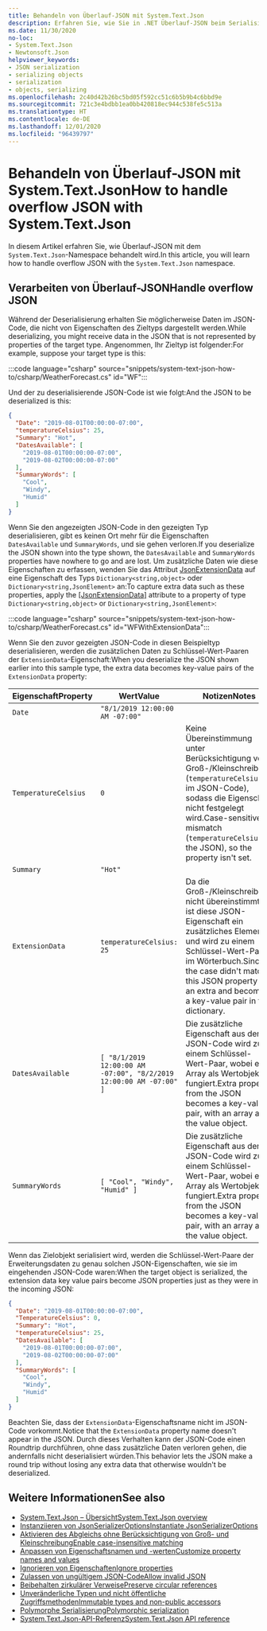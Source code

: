 ```yaml
---
title: Behandeln von Überlauf-JSON mit System.Text.Json
description: Erfahren Sie, wie Sie in .NET Überlauf-JSON beim Serialisieren in und Deserialisieren aus JSON behandeln können.
ms.date: 11/30/2020
no-loc:
- System.Text.Json
- Newtonsoft.Json
helpviewer_keywords:
- JSON serialization
- serializing objects
- serialization
- objects, serializing
ms.openlocfilehash: 2c40d42b26bc5bd05f592cc51c6b5b9b4c6bbd9e
ms.sourcegitcommit: 721c3e4bdbb1ea0bb420818ec944c538fe5c513a
ms.translationtype: HT
ms.contentlocale: de-DE
ms.lasthandoff: 12/01/2020
ms.locfileid: "96439797"
---
```

# <a name="how-to-handle-overflow-json-with-no-locsystemtextjson"></a><span data-ttu-id="227fd-103">Behandeln von Überlauf-JSON mit System.Text.Json</span><span class="sxs-lookup"><span data-stu-id="227fd-103">How to handle overflow JSON with System.Text.Json</span></span>

<span data-ttu-id="227fd-104">In diesem Artikel erfahren Sie, wie Überlauf-JSON mit dem `System.Text.Json`-Namespace behandelt wird.</span><span class="sxs-lookup"><span data-stu-id="227fd-104">In this article, you will learn how to handle overflow JSON with the `System.Text.Json` namespace.</span></span>

## <a name="handle-overflow-json"></a><span data-ttu-id="227fd-105">Verarbeiten von Überlauf-JSON</span><span class="sxs-lookup"><span data-stu-id="227fd-105">Handle overflow JSON</span></span>

<span data-ttu-id="227fd-106">Während der Deserialisierung erhalten Sie möglicherweise Daten im JSON-Code, die nicht von Eigenschaften des Zieltyps dargestellt werden.</span><span class="sxs-lookup"><span data-stu-id="227fd-106">While deserializing, you might receive data in the JSON that is not represented by properties of the target type.</span></span> <span data-ttu-id="227fd-107">Angenommen, Ihr Zieltyp ist folgender:</span><span class="sxs-lookup"><span data-stu-id="227fd-107">For example, suppose your target type is this:</span></span>

:::code language="csharp" source="snippets/system-text-json-how-to/csharp/WeatherForecast.cs" id="WF":::

<span data-ttu-id="227fd-108">Und der zu deserialisierende JSON-Code ist wie folgt:</span><span class="sxs-lookup"><span data-stu-id="227fd-108">And the JSON to be deserialized is this:</span></span>

```json
{
  "Date": "2019-08-01T00:00:00-07:00",
  "temperatureCelsius": 25,
  "Summary": "Hot",
  "DatesAvailable": [
    "2019-08-01T00:00:00-07:00",
    "2019-08-02T00:00:00-07:00"
  ],
  "SummaryWords": [
    "Cool",
    "Windy",
    "Humid"
  ]
}
```

<span data-ttu-id="227fd-109">Wenn Sie den angezeigten JSON-Code in den gezeigten Typ deserialisieren, gibt es keinen Ort mehr für die Eigenschaften `DatesAvailable` und `SummaryWords`, und sie gehen verloren.</span><span class="sxs-lookup"><span data-stu-id="227fd-109">If you deserialize the JSON shown into the type shown, the `DatesAvailable` and `SummaryWords` properties have nowhere to go and are lost.</span></span> <span data-ttu-id="227fd-110">Um zusätzliche Daten wie diese Eigenschaften zu erfassen, wenden Sie das Attribut [JsonExtensionData](xref:System.Text.Json.Serialization.JsonExtensionDataAttribute) auf eine Eigenschaft des Typs `Dictionary<string,object>` oder `Dictionary<string,JsonElement>` an:</span><span class="sxs-lookup"><span data-stu-id="227fd-110">To capture extra data such as these properties, apply the [[JsonExtensionData]](xref:System.Text.Json.Serialization.JsonExtensionDataAttribute) attribute to a property of type `Dictionary<string,object>` or `Dictionary<string,JsonElement>`:</span></span>

:::code language="csharp" source="snippets/system-text-json-how-to/csharp/WeatherForecast.cs" id="WFWithExtensionData":::

<span data-ttu-id="227fd-111">Wenn Sie den zuvor gezeigten JSON-Code in diesen Beispieltyp deserialisieren, werden die zusätzlichen Daten zu Schlüssel-Wert-Paaren der `ExtensionData`-Eigenschaft:</span><span class="sxs-lookup"><span data-stu-id="227fd-111">When you deserialize the JSON shown earlier into this sample type, the extra data becomes key-value pairs of the `ExtensionData` property:</span></span>

| <span data-ttu-id="227fd-112">Eigenschaft</span><span class="sxs-lookup"><span data-stu-id="227fd-112">Property</span></span> | <span data-ttu-id="227fd-113">Wert</span><span class="sxs-lookup"><span data-stu-id="227fd-113">Value</span></span> | <span data-ttu-id="227fd-114">Notizen</span><span class="sxs-lookup"><span data-stu-id="227fd-114">Notes</span></span> |
|--|--|--|
| `Date` | `"8/1/2019 12:00:00 AM -07:00"` |  |
| `TemperatureCelsius` | `0` | <span data-ttu-id="227fd-115">Keine Übereinstimmung unter Berücksichtigung von Groß-/Kleinschreibung (`temperatureCelsius` im JSON-Code), sodass die Eigenschaft nicht festgelegt wird.</span><span class="sxs-lookup"><span data-stu-id="227fd-115">Case-sensitive mismatch (`temperatureCelsius` in the JSON), so the property isn't set.</span></span> |
| `Summary` | `"Hot"` |  |
| `ExtensionData` | `temperatureCelsius: 25` | <span data-ttu-id="227fd-116">Da die Groß-/Kleinschreibung nicht übereinstimmte, ist diese JSON-Eigenschaft ein zusätzliches Element und wird zu einem Schlüssel-Wert-Paar im Wörterbuch.</span><span class="sxs-lookup"><span data-stu-id="227fd-116">Since the case didn't match, this JSON property is an extra and becomes a key-value pair in the dictionary.</span></span> |
| `DatesAvailable` | `[ "8/1/2019 12:00:00 AM -07:00", "8/2/2019 12:00:00 AM -07:00" ]` | <span data-ttu-id="227fd-117">Die zusätzliche Eigenschaft aus dem JSON-Code wird zu einem Schlüssel-Wert-Paar, wobei ein Array als Wertobjekt fungiert.</span><span class="sxs-lookup"><span data-stu-id="227fd-117">Extra property from the JSON becomes a key-value pair, with an array as the value object.</span></span> |
| `SummaryWords` | `[ "Cool", "Windy", "Humid" ]` | <span data-ttu-id="227fd-118">Die zusätzliche Eigenschaft aus dem JSON-Code wird zu einem Schlüssel-Wert-Paar, wobei ein Array als Wertobjekt fungiert.</span><span class="sxs-lookup"><span data-stu-id="227fd-118">Extra property from the JSON becomes a key-value pair, with an array as the value object.</span></span> |

<span data-ttu-id="227fd-119">Wenn das Zielobjekt serialisiert wird, werden die Schlüssel-Wert-Paare der Erweiterungsdaten zu genau solchen JSON-Eigenschaften, wie sie im eingehenden JSON-Code waren:</span><span class="sxs-lookup"><span data-stu-id="227fd-119">When the target object is serialized, the extension data key value pairs become JSON properties just as they were in the incoming JSON:</span></span>

```json
{
  "Date": "2019-08-01T00:00:00-07:00",
  "TemperatureCelsius": 0,
  "Summary": "Hot",
  "temperatureCelsius": 25,
  "DatesAvailable": [
    "2019-08-01T00:00:00-07:00",
    "2019-08-02T00:00:00-07:00"
  ],
  "SummaryWords": [
    "Cool",
    "Windy",
    "Humid"
  ]
}
```

<span data-ttu-id="227fd-120">Beachten Sie, dass der `ExtensionData`-Eigenschaftsname nicht im JSON-Code vorkommt.</span><span class="sxs-lookup"><span data-stu-id="227fd-120">Notice that the `ExtensionData` property name doesn't appear in the JSON.</span></span> <span data-ttu-id="227fd-121">Durch dieses Verhalten kann der JSON-Code einen Roundtrip durchführen, ohne dass zusätzliche Daten verloren gehen, die andernfalls nicht deserialisiert würden.</span><span class="sxs-lookup"><span data-stu-id="227fd-121">This behavior lets the JSON make a round trip without losing any extra data that otherwise wouldn't be deserialized.</span></span>

## <a name="see-also"></a><span data-ttu-id="227fd-122">Weitere Informationen</span><span class="sxs-lookup"><span data-stu-id="227fd-122">See also</span></span>

* [<span data-ttu-id="227fd-123">System.Text.Json – Übersicht</span><span class="sxs-lookup"><span data-stu-id="227fd-123">System.Text.Json overview</span></span>](system-text-json-overview.md)
* [<span data-ttu-id="227fd-124">Instanziieren von JsonSerializerOptions</span><span class="sxs-lookup"><span data-stu-id="227fd-124">Instantiate JsonSerializerOptions</span></span>](system-text-json-configure-options.md)
* [<span data-ttu-id="227fd-125">Aktivieren des Abgleichs ohne Berücksichtigung von Groß- und Kleinschreibung</span><span class="sxs-lookup"><span data-stu-id="227fd-125">Enable case-insensitive matching</span></span>](system-text-json-character-casing.md)
* [<span data-ttu-id="227fd-126">Anpassen von Eigenschaftsnamen und -werten</span><span class="sxs-lookup"><span data-stu-id="227fd-126">Customize property names and values</span></span>](system-text-json-customize-properties.md)
* [<span data-ttu-id="227fd-127">Ignorieren von Eigenschaften</span><span class="sxs-lookup"><span data-stu-id="227fd-127">Ignore properties</span></span>](system-text-json-ignore-properties.md)
* [<span data-ttu-id="227fd-128">Zulassen von ungültigem JSON-Code</span><span class="sxs-lookup"><span data-stu-id="227fd-128">Allow invalid JSON</span></span>](system-text-json-invalid-json.md)
* [<span data-ttu-id="227fd-129">Beibehalten zirkulärer Verweise</span><span class="sxs-lookup"><span data-stu-id="227fd-129">Preserve circular references</span></span>](system-text-json-preserve-references.md)
* [<span data-ttu-id="227fd-130">Unveränderliche Typen und nicht öffentliche Zugriffsmethoden</span><span class="sxs-lookup"><span data-stu-id="227fd-130">Immutable types and non-public accessors</span></span>](system-text-json-immutability.md)
* [<span data-ttu-id="227fd-131">Polymorphe Serialisierung</span><span class="sxs-lookup"><span data-stu-id="227fd-131">Polymorphic serialization</span></span>](system-text-json-polymorphism.md)
* <span data-ttu-id="227fd-132">[System.Text.Json-API-Referenz](xref:System.Text.Json)</span><span class="sxs-lookup"><span data-stu-id="227fd-132">[System.Text.Json API reference](xref:System.Text.Json)</span></span>

